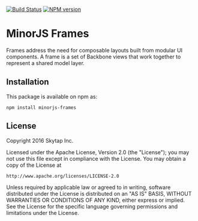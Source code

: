 [![Build Status](https://travis-ci.org/skytap/minorjs-frames.svg?branch=master)](https://travis-ci.org/skytap/minorjs-frames)
[![NPM version](https://badge.fury.io/js/minorjs-frames.svg)](http://badge.fury.io/js/minorjs-frames)

# MinorJS Frames

Frames address the need for composable layouts built from modular UI components.
A frame is a set of Backbone views that work together to represent a shared model layer.

## Installation

This package is available on npm as:

```
npm install minorjs-frames
```

## License

Copyright 2016 Skytap Inc.

Licensed under the Apache License, Version 2.0 (the "License");
you may not use this file except in compliance with the License.
You may obtain a copy of the License at

    http://www.apache.org/licenses/LICENSE-2.0

Unless required by applicable law or agreed to in writing, software
distributed under the License is distributed on an "AS IS" BASIS,
WITHOUT WARRANTIES OR CONDITIONS OF ANY KIND, either express or implied.
See the License for the specific language governing permissions and
limitations under the License.